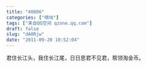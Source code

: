 ```yaml
---
title: "40806"
categories: ["嘀咕"]
tags: ["来自QQ空间 qzone.qq.com"]
draft: false
slug: "dA0Rjw"
date: "2011-09-20 10:52:04"
---
```


君住长江头，我住长江尾，日日思君不见君，帮领淘金币。
